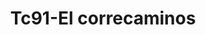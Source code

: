 ---
title: "Tc91-El correcaminos"
url: /fusagasuga/tc91-el-correcaminos/
shop: reparación de automóviles
---